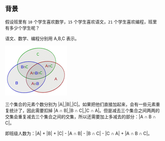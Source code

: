 ## 背景

假设班里有 `10` 个学生喜欢数学，`15` 个学生喜欢语文，`21` 个学生喜欢编程，班里有多少个学生呢？

语文、数学、编程分别用 A,B,C 表示。

![incexcp](typora文档图片/incexcp.png)

三个集合的元素个数分别为 |A|,|B|,|C|。如果把他们直接加起来，会有一些元素重复统计了，因此需要扣掉 |A ∩ B|,|B ∩ C|,|C ∩ A|。但是减去三个集合之间两两的交集会重复减去三个集合之间的交集，所以还需要加上多减去的部分：|A ∩ B ∩ C|。

即班级人数为：|A| + |B| + |C| - |A ∩ B| - |B ∩ C| - |C ∩ A| + |A ∩ B ∩ C|。

